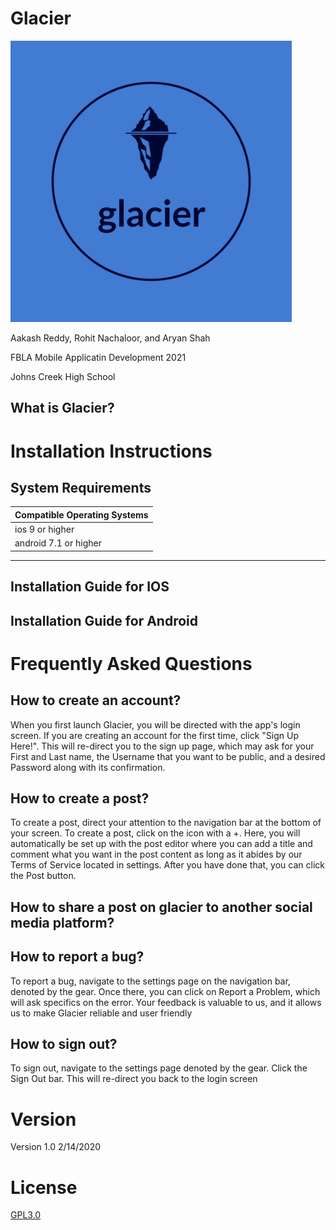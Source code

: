 # Glacier

<img src="glacier-logos.jpeg" width = "450" height = "450" >


Aakash Reddy, Rohit Nachaloor, and Aryan Shah

FBLA Mobile Applicatin Development 2021

Johns Creek High School

## What is Glacier?


# Installation Instructions

## System Requirements

| Compatible Operating Systems |
| -----------------------------|
| ios 9 or higher              |
| android 7.1 or higher        |
---

## Installation Guide for IOS


## Installation Guide for Android


# Frequently Asked Questions

## How to create an account?
When you first launch Glacier, you will be directed with the app's login screen. If you are creating an account for the first time, click "Sign Up Here!". This will re-direct you to the sign up page, which may ask for your First and Last name, the Username that you want to be public, and a desired Password along with its confirmation. 

## How to create a post?
To create a post, direct your attention to the navigation bar at the bottom of your screen. To create a post, click on the icon with a +. Here, you will automatically be set up with the post editor where you can add a title and comment what you want in the post content as long as it abides by our Terms of Service located in settings. After you have done that, you can click the Post button. 

## How to share a post on glacier to another social media platform?

## How to report a bug?
To report a bug, navigate to the settings page on the navigation bar, denoted by the gear. Once there, you can click on Report a Problem, which will ask specifics on the error. Your feedback is valuable to us, and it allows us to make Glacier reliable and user friendly

## How to sign out?
To sign out, navigate to the settings page denoted by the gear. Click the Sign Out bar. This will re-direct you back to the login screen

# Version
Version 1.0
2/14/2020

# License
[GPL3.0](https://choosealicense.com/licenses/gpl-3.0/)


